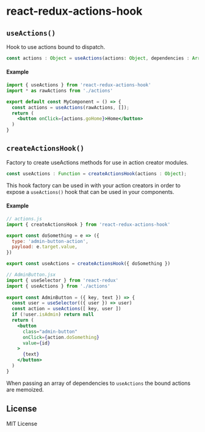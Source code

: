 # react-redux-actions-hook

## `useActions()`

Hook to use actions bound to dispatch.

```js
const actions : Object = useActions(actions: Object, dependencies : Array);
```

#### Example

```jsx
import { useActions } from 'react-redux-actions-hook'
import * as rawActions from './actions'

export default const MyComponent = () => {
  const actions = useActions(rawActions, []);
  return (
    <button onClick={actions.goHome}>Home</button>
  )
}
```

## `createActionsHook()`

Factory to create useActions methods for use in action creator modules.

```js
const useActions : Function = createActionsHook(actions : Object);
```

This hook factory can be used in with your action creators in order to expose a `useActions()` hook that can be used in your components.

#### Example

```jsx
// actions.js
import { createActionsHook } from 'react-redux-actions-hook'

export const doSomething = e => ({  
  type: 'admin-button-action',
  payload: e.target.value,
})

export const useActions = createActionsHook({ doSomething })

// AdminButton.jsx
import { useSelector } from 'react-redux'
import { useActions } from './actions'
 
export const AdminButton = ({ key, text }) => {
  const user = useSelector(({ user }) => user)
  const action = useActions([ key, user ])
  if (!user.isAdmin) return null
  return (
    <button
      class="admin-button"
      onClick={action.doSomething}
      value={id}
    >
      {text}
    </button>
  )
}
```

When passing an array of dependencies to `useActions` the bound actions are memoized.

## License

MIT License